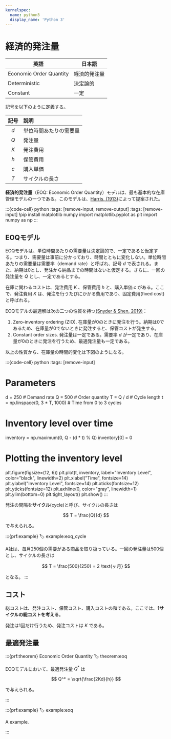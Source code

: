 ```yaml
---
kernelspec:
  name: python3
  display_name: 'Python 3'
---
```


# 経済的発注量

| 英語                    | 日本語       |
| ----------------------- | ------------ |
| Economic Order Quantity | 経済的発注量 |
| Deterministic           | 決定論的     |
| Constant                | 一定         |


記号を以下のように定義する。

| 記号  | 説明                   |
| :---: | :--------------------- |
|  $d$  | 単位時間あたりの需要量 |
|  $Q$  | 発注量                 |
|  $K$  | 発注費用               |
|  $h$  | 保管費用               |
|  $c$  | 購入単価               |
|  $T$  | サイクルの長さ         |

**経済的発注量**（EOQ: Economic Order Quantity）モデルは、最も基本的な在庫管理モデルの一つである。このモデルは、[Harris, (1913)](https://doi.org/10.1287/opre.38.6.947)によって提案された。


:::{code-cell} python
:tags: [remove-input, remove-output]
:tags: [remove-input]
!pip install matplotlib numpy
import matplotlib.pyplot as plt
import numpy as np
:::

## EOQモデル

EOQモデルは、単位時間あたりの需要量は決定論的で、一定であると仮定する。つまり、需要量は事前に分かっており、時間とともに変化しない。単位時間あたりの需要量は需要率（demand rate）と呼ばれ、記号 $d$ で表される。また、納期は0とし、発注から納品までの時間はないと仮定する。さらに、一回の発注量を $Q$ とし、一定であるとする。

在庫に関わるコストは、発注費用 $K$ 、保管費用 $h$ と、購入単価 $c$ がある。ここで、発注費用 $K$ は、発注を行うたびにかかる費用であり、固定費用(fixed cost)と呼ばれる。

EOQモデルの最適解は次の二つの性質を持つ[(Snyder & Shen, 2019)](https://doi.org/10.1002/9781119584445)：

1. Zero-inventory ordering (ZIO). 在庫量が0のときに発注を行う。納期は0であるため、在庫量が0でないときに発注すると、保管コストが発生する。
2. Constant order sizes. 発注量は一定である。需要率 $d$ が一定であり、在庫量が0のときに発注を行うため、最適発注量も一定である。

以上の性質から、在庫量の時間的変化は下図のようになる。



:::{code-cell} python
:tags: [remove-input]

# Parameters
d = 250  # Demand rate
Q = 500  # Order quantity
T = Q / d  # Cycle length
t = np.linspace(0, 3 * T, 1000)  # Time from 0 to 3 cycles

# Inventory level over time
inventory = np.maximum(0, Q - (d * t) % Q)
inventory[0] = 0

# Plotting the inventory level
plt.figure(figsize=(12, 6))
plt.plot(t, inventory, label="Inventory Level", color="black", linewidth=2)
plt.xlabel("Time", fontsize=14)
plt.ylabel("Inventory Level", fontsize=14)
plt.xticks(fontsize=12)
plt.yticks(fontsize=12)
plt.axhline(0, color="gray", linewidth=1)
plt.ylim(bottom=0)
plt.tight_layout()
plt.show()
:::

発注の間隔を**サイクル**(cycle)と呼び、サイクルの長さは 

$$
T = \frac{Q}{d}
$$

で与えられる。

:::{prf:example}
:label: example:eoq_cycle

A社は、毎月250個の需要がある商品を取り扱っている。一回の発注量は500個とし、サイクルの長さは

$$
T = \frac{500}{250} = 2 \text{ヶ月}
$$

となる。
:::

## コスト

総コストは、発注コスト、保管コスト、購入コストの和である。ここでは、**1サイクルの総コストを考える**。

発注は1回だけ行うため、発注コストは $K$ である。



## 最適発注量



:::{prf:theorem} Economic Order Quantity
:label: theorem:eoq

EOQモデルにおいて、最適発注量 $Q^*$ は

$$
Q^* = \sqrt{\frac{2Kd}{h}}
$$

で与えられる。

:::

:::{prf:example}
:label: example:eoq

A example.

:::